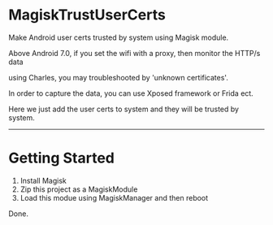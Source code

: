 # MagiskTrustUserCerts
Make Android user certs trusted by system using Magisk module.

Above Android 7.0, if you set the wifi with a proxy, then monitor the HTTP/s data

using Charles, you may troubleshooted by 'unknown certificates'.

In order to capture the data, you can use Xposed framework or Frida ect.

Here we just add the user certs to system and they will be trusted by system.

---
# Getting Started
1. Install Magisk
2. Zip this project as a MagiskModule
3. Load this modue using MagiskManager and then reboot

Done.
